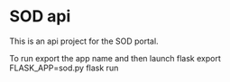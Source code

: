#  SOD api 
This is an api project for the SOD portal.

To run export the app name and then launch flask
	export FLASK_APP=sod.py
	flask run
	
